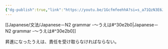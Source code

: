 ```yaml
---
{"dg-publish":true,"link":"https://youtu.be/1GcfmfeehhA?si=s_a71QzN3E6Jie7N","permalink":"/LN－N2 grammar -～うえは/","dgPassFrontmatter":true}
---
```


[[Japanese/文法/Japanese－N2 grammar -～うえは#^30e2b0\|Japanese－N2 grammar -～うえは#^30e2b0]]

昇進になったうえは、責任を受け取らなければならない。